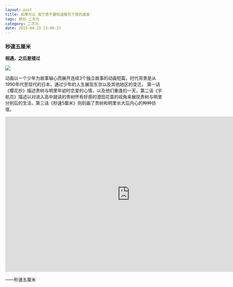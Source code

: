 ```yaml
---
layout: post
title: 如果可以 我宁愿不要知道樱花下落的速度
tags: 原创 二次元
category: 二次元
date: 2015-09-23 23:08:27
---
```


### 秒速五厘米

**相遇，之后是错过**

![](http://7xlkoc.com1.z0.glb.clouddn.com/sakura_716.jpg)

动画以一个少年为故事轴心而展开连续3个独立故事的动画短篇，时代背景是从1990年代至现代的日本，通过少年的人生展现东京以及其他地区的变迁。 第一话《樱花抄》描述贵树与明里年幼时恋爱的心情，以及他们重逢的一天，第二话《宇航员》描述以对进入高中就读的贵树怀有好感的澄田花苗的视角来展现贵树与明里分别后的生活，第三话《秒速5厘米》则刻画了贵树和明里长大后内心的种种彷徨。

<iframe style="width: 800px; height: 500px;" src="http://static.hdslb.com/miniloader.swf?aid=2938460&amp;page=1" width="300" height="150" frameborder="no" scrolling="no"></iframe>

——秒速五厘米